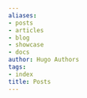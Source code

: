 ```yaml
---
aliases:
- posts
- articles
- blog
- showcase
- docs
author: Hugo Authors
tags:
- index
title: Posts
---
```


  <script type="text/x-mathjax-config">
    MathJax.Hub.Config({
    tex2jax: {
      inlineMath: [ ['$','$'], ["\\(","\\)"] ],
      displayMath: [ ['$$','$$'], ["\\[","\\]"] ],
      skipTags: ['script', 'noscript', 'style', 'textarea', 'pre'],
      processEscapes: true
    }
    });
  </script>
  <script type="text/javascript"
      src="https://cdnjs.cloudflare.com/ajax/libs/mathjax/2.7.5/MathJax.js?config=TeX-AMS-MML_HTMLorMML">
  </script>

